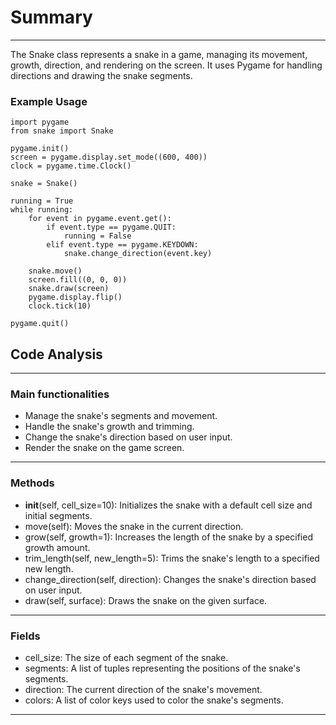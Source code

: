 # Summary

---

The Snake class represents a snake in a game, managing its movement, growth, direction, and rendering on the screen. It uses Pygame for handling directions and drawing the snake segments.

### Example Usage
```
import pygame
from snake import Snake

pygame.init()
screen = pygame.display.set_mode((600, 400))
clock = pygame.time.Clock()

snake = Snake()

running = True
while running:
    for event in pygame.event.get():
        if event.type == pygame.QUIT:
            running = False
        elif event.type == pygame.KEYDOWN:
            snake.change_direction(event.key)

    snake.move()
    screen.fill((0, 0, 0))
    snake.draw(screen)
    pygame.display.flip()
    clock.tick(10)

pygame.quit()
```
## Code Analysis

---

### Main functionalities
- Manage the snake's segments and movement.
- Handle the snake's growth and trimming.
- Change the snake's direction based on user input.
- Render the snake on the game screen.

---

### Methods
- __init__(self, cell_size=10): Initializes the snake with a default cell size and initial segments.
- move(self): Moves the snake in the current direction.
- grow(self, growth=1): Increases the length of the snake by a specified growth amount.
- trim_length(self, new_length=5): Trims the snake's length to a specified new length.
- change_direction(self, direction): Changes the snake's direction based on user input.
- draw(self, surface): Draws the snake on the given surface.

---

### Fields
- cell_size: The size of each segment of the snake.
- segments: A list of tuples representing the positions of the snake's segments.
- direction: The current direction of the snake's movement.
- colors: A list of color keys used to color the snake's segments.

---
